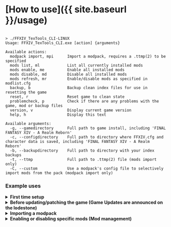 # [How to use]({{ site.baseurl }}/usage)

```

> ./FFXIV_TexTools_CLI-LINUX
Usage: FFXIV_TexTools_CLI.exe [action] {arguments}

Available actions:
  modpack import, mpi      Import a modpack, requires a .ttmp(2) to be specified
  mods list, ml            List all currently installed mods
  mods enable, me          Enable all installed mods
  mods disable, md         Disable all installed mods
  mods refresh, mr         Enable/disable mods as specified in modlist.cfg
  backup, b                Backup clean index files for use in resetting the game
  reset, r                 Reset game to clean state
  problemcheck, p          Check if there are any problems with the game, mod or backup files
  version, v               Display current game version
  help, h                  Display this text

Available arguments:
  -g, --gamedirectory      Full path to game install, including 'FINAL FANTASY XIV - A Realm Reborn'
  -c, --configdirectory    Full path to directory where FFXIV.cfg and character data is saved, including 'FINAL FANTASY XIV - A Realm Reborn'
  -b, --backupdirectory    Full path to directory with your index backups
  -t, --ttmp               Full path to .ttmp(2) file (mods import only)
  -C, --custom             Use a modpack's config file to selectively import mods from the pack (modpack import only)

```
### Example uses

<details>
<summary>
  <b>First time setup</b>
</summary>
  
#### First time setup
This is only a recommended first time setup. You are not required to make use of the config file created by this application, as all required directories can be specified through commandline instead.
1. The first run will create the application's config file
```
> ./FFXIV_TexTools_CLI-LINUX
```
2. Edit the config file with your editor of choice
```
> nano ~/.config/FFXIV_TexTools_CLI/config.cfg
```
3. Create a backup of your clean index files
```
> ./FFXIV_TexTools_CLI-LINUX backup
```

You are now ready to start modding the game.

</details>

<details>
<summary>
  <b>Before updating/patching the game (Game Updates are announced on the lodestone)</b>
</summary>
  
#### Before updating/patching the game
You can either:
1. Disable all mods
```
> ./FFXIV_TexTools_CLI-LINUX mods disable -g /path/to/FINAL\ FANTASY\ XIV\ - A\ Realm\ Reborn
```
2. Reset the game's files entirely 
```
> ./FFXIV_TexTools_CLI-LINUX reset -g /path/to/FINAL\ FANTASY\ XIV\ - A\ Realm\ Reborn -b /path/to/index/backups
```

#### After patching the game
Backup the new index files first
```
> ./FFXIV_TexTools_CLI-LINUX backup -g /path/to/FINAL\ FANTASY\ XIV\ - A\ Realm\ Reborn -b /path/to/index/backups
```
Depending on the chosen step before patching, you now either:
1. Re-enable all mods
```
> ./FFXIV_TexTools_CLI-LINUX mods enable -g /path/to/FINAL\ FANTASY\ XIV\ - A\ Realm\ Reborn
```
2. Import your modpacks from scratch
```
> ./FFXIV_TexTools_CLI-LINUX modpack import -g /path/to/FINAL\ FANTASY\ XIV\ - A\ Realm\ Reborn -t /path/to/modpack.ttmp2
```
</details>


<details>
<summary>
  <b>Importing a modpack</b>
</summary>

#### Importing a modpack
Importing a full modpack
```
> ./FFXIV_TexTools_CLI-LINUX mpi -t /path/to/modpack.ttmp2
```
Selectively importing mods from a modpack
```
> ./FFXIV_TexTools_CLI-LINUX mpi -t /path/to/modpack.ttmp2 --custom
> nano ~/.config/FFXIV_TexTools_CLI/ModPacks/modpack.cfg
> ./FFXIV_TexTools_CLI-LINUX mpi -t /path/to/modpack.ttmp2 --custom
```

</details>


<details>
<summary>
  <b>Enabling or disabling specific mods (Mod management)</b>
</summary>

#### Enabling or disabling specific mods (Mod management)
Edit the modlist.cfg file within your operatingsystem's configuration directory. 
Set Enabled to True or False depending on what you want.
 Then run:
 ```
 > ./FFXIV_TexTools_CLI-LINUX mr
 ```
 or
 ```
 > ./FFXIV_TexTools_CLI-LINUX mods refresh
 ```
 
 </details>
